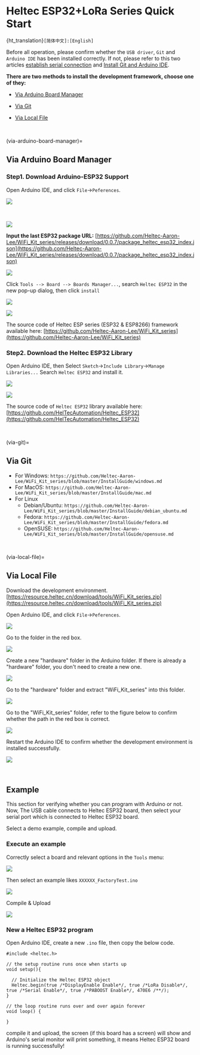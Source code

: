 # Heltec ESP32+LoRa Series Quick Start
{ht_translation}`[简体中文]:[English]`

Before all operation, please confirm whether the `USB driver`, `Git` and `Arduino IDE` has been installed correctly. If not, please refer to this two articles [establish serial connection](https://docs.heltec.org/general/establish_serial_connection.html) and [Install Git and Arduino IDE](https://docs.heltec.org/general/how_to_install_git_and_arduino.html).

**There are two methods to install the development framework, choose one of they:**

- [Via Arduino Board Manager](via-arduino-board-manager)
- [Via Git](via-git)

- [Via Local File](via-local-file)

&nbsp;

(via-arduino-board-manager)=
## Via Arduino Board Manager

### Step1. Download Arduino-ESP32 Support

Open Arduino IDE, and click `File`->`Peferences`.

![](img/quick_start/01.png)

&nbsp;

![](img/quick_start/02.png)

**Input the last ESP32 package URL:** [https://github.com/Heltec-Aaron-Lee/WiFi_Kit_series/releases/download/0.0.7/package_heltec_esp32_index.json](https://github.com/Heltec-Aaron-Lee/WiFi_Kit_series/releases/download/0.0.7/package_heltec_esp32_index.json)

![](img/quick_start/03.png)

Click `Tools --> Board --> Boards Manager...`, search `Heltec ESP32` in the new pop-up dialog, then click `install`

![](img/quick_start/04.png)

![](img/quick_start/05.png)

The source code of Heltec ESP series (ESP32 & ESP8266) framework available here: [https://github.com/Heltec-Aaron-Lee/WiFi_Kit_series](https://github.com/Heltec-Aaron-Lee/WiFi_Kit_series)

### Step2. Download the Heltec ESP32 Library

Open Arduino IDE, then Select `Sketch`->`Include Library`->`Manage Libraries...`
Search `Heltec ESP32` and install it.

![](img/quick_start/06.png)

![](img/quick_start/07.png)

The source code of `Heltec ESP32` library available here: [https://github.com/HelTecAutomation/Heltec_ESP32](https://github.com/HelTecAutomation/Heltec_ESP32)

&nbsp;

(via-git)=
## Via Git

- For Windows: `https://github.com/Heltec-Aaron-Lee/WiFi_Kit_series/blob/master/InstallGuide/windows.md`
- For MacOS: `https://github.com/Heltec-Aaron-Lee/WiFi_Kit_series/blob/master/InstallGuide/mac.md`
- For Linux
  - Debian/Ubuntu: `https://github.com/Heltec-Aaron-Lee/WiFi_Kit_series/blob/master/InstallGuide/debian_ubuntu.md`
  - Fedora: `https://github.com/Heltec-Aaron-Lee/WiFi_Kit_series/blob/master/InstallGuide/fedora.md`
  - OpenSUSE: `https://github.com/Heltec-Aaron-Lee/WiFi_Kit_series/blob/master/InstallGuide/opensuse.md`

&nbsp;

(via-local-file)=
## Via Local File

Download the development environment. [https://resource.heltec.cn/download/tools/WiFi_Kit_series.zip](https://resource.heltec.cn/download/tools/WiFi_Kit_series.zip)

Open Arduino IDE, and click `File`->`Peferences`.

![](img/quick_start/01.png)

Go to the folder in the red box.

![](img/quick_start/16.png)

Create a new "hardware" folder in the Arduino folder. If there is already a "hardware" folder, you don't need to create a new one.

![](img/quick_start/17.png)

Go to the "hardware" folder and extract "WiFi_Kit_series" into this folder.

![](img/quick_start/18.png)

Go to the "WiFi_Kit_series" folder, refer to the figure below to confirm whether the path in the red box is correct.

![](img/quick_start/19.png)

Restart the Arduino IDE to confirm whether the development environment is installed successfully.

![](img/quick_start/20.png)

&nbsp;

## Example

This section for verifying whether you can program with Arduino or not. Now, The USB cable connects to Heltec ESP32 board, then select your serial port which is connected to Heltec ESP32 board.

Select a demo example, compile and upload.

### Execute an example

Correctly select a board and relevant options in the `Tools` menu:

![](img/quick_start/08.png)

Then select an example likes `XXXXXX_FactoryTest.ino`

![](img/quick_start/09.png)

Compile & Upload

![](img/quick_start/10.png)

### New a Heltec ESP32 program

Open Arduino IDE, create a new  `.ino` file, then copy the below code.

```arduino
#include <heltec.h>

// the setup routine runs once when starts up
void setup(){

  // Initialize the Heltec ESP32 object
  Heltec.begin(true /*DisplayEnable Enable*/, true /*LoRa Disable*/, true /*Serial Enable*/, true /*PABOOST Enable*/, 470E6 /**/);
}

// the loop routine runs over and over again forever
void loop() {

}
```

compile it and upload, the  screen (if this board has a screen) will show and Arduino's serial monitor will print something, it means Heltec ESP32 board is running successfully!
